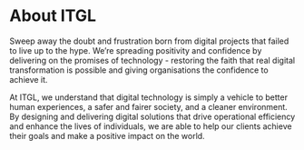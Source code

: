 # About ITGL
Sweep away the doubt and frustration born from digital projects that failed to live up to the hype. We’re spreading positivity and confidence by delivering on the promises of technology - restoring the faith that real digital transformation is possible and giving organisations the confidence to achieve it.

At ITGL, we understand that digital technology is simply a vehicle to better human experiences, a safer and fairer society, and a cleaner environment. By designing and delivering digital solutions that drive operational efficiency and enhance the lives of individuals, we are able to help our clients achieve their goals and make a positive impact on the world.
